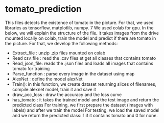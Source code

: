# tomato_prediction
This files detects the existence of tomato in the picture. For that, we used libraries as tensorflow, matplotlib, numpy. 7
We used colab for gpu. In the below, we will explain the structure of the file. 
It takes images from the drive mounted locally on colab, train the model and predict if there are tomato in the picture. For that, we develop the following methods:  
-	Extract_file : unzip .zip files mounted on colab
-	Read csv_file : read the .csv files et get all classes that contains tomato 
-	Read_json_file: reads the .json files and loads all images that contains tomato for training
-	Parse_function : parse every image in the dataset using map 
-	AlexNet : define the model alexNet 
-	Train(): in this function, we create dataset returning slices of filenames, compile alexnet model, train it and save it 
-	draw_acc_loss : draw the accuracy and the loss curve 
-	has_tomato : it takes the trained model and the test image and return the predicted class
For training, we first prepare the dataset (images with labels) and after we train the model 
For testing, we load the saved model and we return the predicted class: 1 if it contains tomato and 0 for none. 


